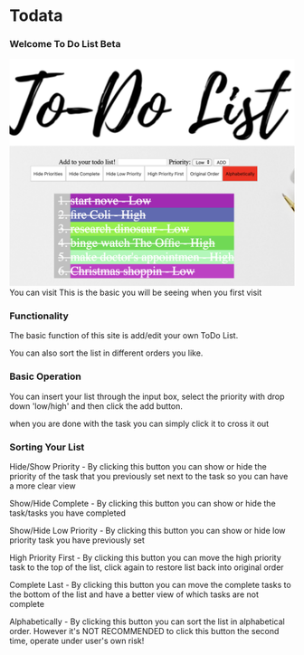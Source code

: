 # Todata

### Welcome To Do List Beta

![](img/todo.png)
You can visit 
This is the basic you will be seeing when you first visit

### Functionality

The basic function of this site is add/edit your own ToDo List.

You can also sort the list in different orders you like.

### Basic Operation

You can insert your list through the input box, select the priority with drop down 'low/high' and then click the add button.

when you are done with the task you can simply click it to cross it out

### Sorting Your List

Hide/Show Priority - By clicking this button you can show or hide the priority of the task that you previously set next to the task so you can have a more clear view

Show/Hide Complete - By clicking this button you can show or hide the task/tasks you have completed

Show/Hide Low Priority - By clicking this button you can show or hide low priority task you have previously set

High Priority First - By clicking this button you can move the high priority task to the top of the list, click again to restore list back into original order

Complete Last - By clicking this button you can move the complete tasks to the bottom of the list and have a better view of which tasks are not complete

Alphabetically - By clicking this button you can sort the list in alphabetical order. However it's NOT RECOMMENDED to click this button the second time, operate under user's own risk!




